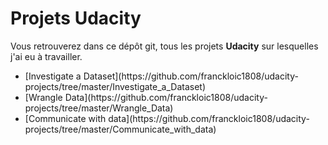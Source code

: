 # Projets Udacity

Vous retrouverez dans ce dépôt git, tous les projets **Udacity** sur lesquelles j'ai eu à travailler.

<ul>
    <li>[Investigate a Dataset](https://github.com/franckloic1808/udacity-projects/tree/master/Investigate_a_Dataset)</li>
    <li>[Wrangle Data](https://github.com/franckloic1808/udacity-projects/tree/master/Wrangle_Data)</li>
    <li>[Communicate with data](https://github.com/franckloic1808/udacity-projects/tree/master/Communicate_with_data)</li>
</ul>
